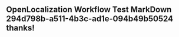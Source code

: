 <properties
ms.topic="hero-topic"
ms.test1="hero-topic"
ms.test2="test"/>

## OpenLocalization Workflow Test MarkDown 294d798b-a511-4b3c-ad1e-094b49b50524 thanks!
<!--HONumber=Mar16_HO2-->
